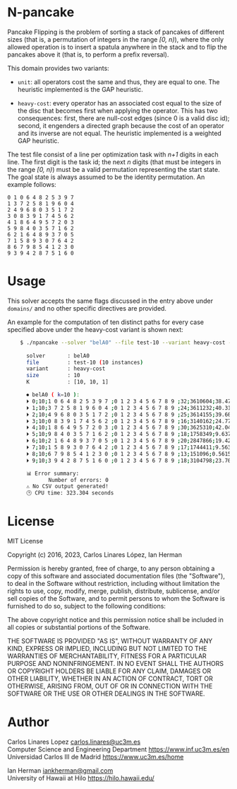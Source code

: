 # N-pancake #

Pancake Flipping is the problem of sorting a stack of pancakes of different
sizes (that is, a permutation of integers in the range *[0, n)*), where the only
allowed operation is to insert a spatula anywhere in the stack and to flip the
pancakes above it (that is, to perform a prefix reversal). 

This domain provides two variants:

* `unit`: all operators cost the same and thus, they are equal to one. The
  heuristic implemented is the GAP heuristic.
  
* `heavy-cost`: every operator has an associated cost equal to the size of the
  disc that becomes first when applying the operator. This has two consequences:
  first, there are null-cost edges (since 0 is a valid disc id); second, it
  engenders a directed graph because the cost of an operator and its inverse are
  not equal. The heuristic implemented is a weighted GAP heuristic.

The test file consist of a line per optimization task with *n+1* digits in each
line. The first digit is the task id; the next *n* digits (that must be integers
in the range *[0, n)*) must be a valid permutation representing the start state.
The goal state is always assumed to be the identity permutation. An example
follows:

``` text
0 1 0 6 4 8 2 5 3 9 7
1 3 7 2 5 8 1 9 6 0 4
2 4 9 6 8 0 3 5 1 7 2
3 0 8 3 9 1 7 4 5 6 2
4 1 8 6 4 9 5 7 2 0 3
5 9 8 4 0 3 5 7 1 6 2
6 2 1 6 4 8 9 3 7 0 5
7 1 5 8 9 3 0 7 6 4 2
8 6 7 9 8 5 4 1 2 3 0
9 3 9 4 2 8 7 5 1 6 0
```

# Usage #

This solver accepts the same flags discussed in the entry above under `domains/`
and no other specific directives are provided.

An example for the computation of ten distinct paths for every case specified
above under the heavy-cost variant is shown next:

``` sh
    $ ./npancake --solver "belA0" --file test-10 --variant heavy-cost --k 10
    
      solver       : belA0
      file         : test-10 (10 instances)
      variant      : heavy-cost
      size         : 10
      K            : [10, 10, 1] 

      ⏺ belA0 ( k=10 ): 
      ⏵ 0;10;1 0 6 4 8 2 5 3 9 7 ;0 1 2 3 4 5 6 7 8 9 ;32;3610604;38.47;BELA*;✔ No error
      ⏵ 1;10;3 7 2 5 8 1 9 6 0 4 ;0 1 2 3 4 5 6 7 8 9 ;24;3611232;40.3153;BELA*;✔ No error
      ⏵ 2;10;4 9 6 8 0 3 5 1 7 2 ;0 1 2 3 4 5 6 7 8 9 ;25;3614155;39.6024;BELA*;✔ No error
      ⏵ 3;10;0 8 3 9 1 7 4 5 6 2 ;0 1 2 3 4 5 6 7 8 9 ;16;3140162;24.7753;BELA*;✔ No error
      ⏵ 4;10;1 8 6 4 9 5 7 2 0 3 ;0 1 2 3 4 5 6 7 8 9 ;30;3625310;42.0401;BELA*;✔ No error
      ⏵ 5;10;9 8 4 0 3 5 7 1 6 2 ;0 1 2 3 4 5 6 7 8 9 ;18;1758349;9.63701;BELA*;✔ No error
      ⏵ 6;10;2 1 6 4 8 9 3 7 0 5 ;0 1 2 3 4 5 6 7 8 9 ;20;2847866;19.4298;BELA*;✔ No error
      ⏵ 7;10;1 5 8 9 3 0 7 6 4 2 ;0 1 2 3 4 5 6 7 8 9 ;17;1744411;9.56371;BELA*;✔ No error
      ⏵ 8;10;6 7 9 8 5 4 1 2 3 0 ;0 1 2 3 4 5 6 7 8 9 ;13;151096;0.561578;BELA*;✔ No error
      ⏵ 9;10;3 9 4 2 8 7 5 1 6 0 ;0 1 2 3 4 5 6 7 8 9 ;18;3104798;23.7006;BELA*;✔ No error

      📊 Error summary: 
             Number of errors: 0
      ⚠ No CSV output generated!
      🕒 CPU time: 323.304 seconds
```


# License #

MIT License

Copyright (c) 2016, 2023, Carlos Linares López, Ian Herman

Permission is hereby granted, free of charge, to any person obtaining a copy
of this software and associated documentation files (the "Software"), to deal
in the Software without restriction, including without limitation the rights
to use, copy, modify, merge, publish, distribute, sublicense, and/or sell
copies of the Software, and to permit persons to whom the Software is
furnished to do so, subject to the following conditions:

The above copyright notice and this permission notice shall be included in all
copies or substantial portions of the Software.

THE SOFTWARE IS PROVIDED "AS IS", WITHOUT WARRANTY OF ANY KIND, EXPRESS OR
IMPLIED, INCLUDING BUT NOT LIMITED TO THE WARRANTIES OF MERCHANTABILITY,
FITNESS FOR A PARTICULAR PURPOSE AND NONINFRINGEMENT. IN NO EVENT SHALL THE
AUTHORS OR COPYRIGHT HOLDERS BE LIABLE FOR ANY CLAIM, DAMAGES OR OTHER
LIABILITY, WHETHER IN AN ACTION OF CONTRACT, TORT OR OTHERWISE, ARISING FROM,
OUT OF OR IN CONNECTION WITH THE SOFTWARE OR THE USE OR OTHER DEALINGS IN THE
SOFTWARE.


# Author #

Carlos Linares Lopez <carlos.linares@uc3m.es>  
Computer Science and Engineering Department <https://www.inf.uc3m.es/en>  
Universidad Carlos III de Madrid <https://www.uc3m.es/home>

Ian Herman <iankherman@gmail.com>  
University of Hawaii at Hilo <https://hilo.hawaii.edu/>  

